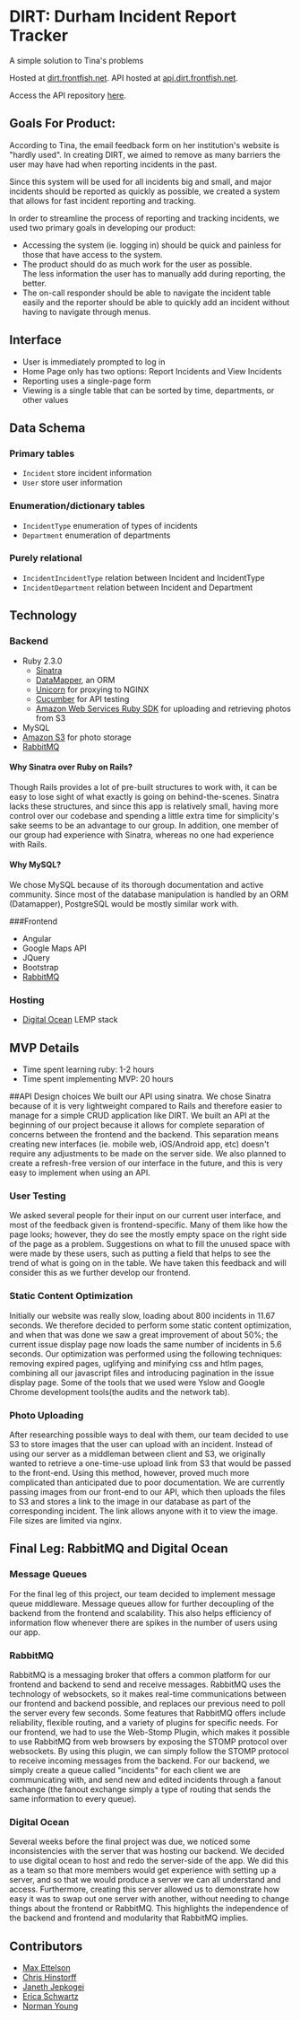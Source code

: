# DIRT: Durham Incident Report Tracker
A simple solution to Tina's problems

Hosted at [dirt.frontfish.net](http://dirt.frontfish.net).
API hosted at [api.dirt.frontfish.net](http://api.dirt.frontfish.net).

Access the API repository [here](https://github.com/chinstorff/dirt-api).
## Goals For Product:

According to Tina, the email feedback form on her institution's website 
is "hardly used".  In creating DIRT,  we aimed to remove as many barriers
the user may have had when reporting incidents in the past.

Since this system will be used for all incidents big and
small, and major incidents should be reported as quickly as possible, 
we created a system that allows for fast incident reporting
and tracking.

In order to streamline the process of reporting and tracking incidents, we used
two primary goals in developing our product:

 - Accessing the system (ie. logging in) should be quick and painless 
 for those that have access to the system.
 - The product should do as much work for the user as possible.  
 The less information the user has to manually add during reporting, the better.
 - The on-call responder should be able to navigate the incident table easily 
  and the reporter should be able to quickly add an incident without 
  having to navigate through menus.

## Interface
- User is immediately prompted to log in
- Home Page only has two options: Report Incidents and View Incidents
- Reporting uses a single-page form
- Viewing is a single table that can be sorted by time, departments, or other
  values

## Data Schema
### Primary tables
- `Incident` store incident information
- `User` store user information

### Enumeration/dictionary tables
- `IncidentType` enumeration of types of incidents
- `Department` enumeration of departments

### Purely relational
- `IncidentIncidentType` relation between Incident and IncidentType
- `IncidentDepartment` relation between Incident and Department

## Technology
### Backend
- Ruby 2.3.0
  - [Sinatra](http://www.sinatrarb.com/)
  - [DataMapper](http://datamapper.org/), an ORM
  - [Unicorn](http://rubygems.org/gems/unicorn/versions/5.0.1) for proxying to NGINX
  - [Cucumber](https://cucumber.io) for API testing
  - [Amazon Web Services Ruby SDK](https://aws.amazon.com/sdk-for-ruby/) for uploading and retrieving photos from S3
- MySQL
- [Amazon S3](https://aws.amazon.com/s3/) for photo storage
- [RabbitMQ](https://www.rabbitmq.com/)

#### Why Sinatra over Ruby on Rails?
  Though Rails provides a lot of pre-built structures to work with,
  it can be easy to lose sight of what exactly is going on behind-the-scenes.
  Sinatra lacks these structures, and since this app is relatively small, having
  more control over our codebase and spending a little extra time for simplicity's sake
  seems to be an advantage to our group. In addition, one member of our group had 
  experience with Sinatra, whereas no one had experience with Rails.

#### Why MySQL?
  We chose MySQL because of its thorough documentation and active community. Since
  most of the database manipulation is handled by an ORM (Datamapper), PostgreSQL would
  be mostly similar work with.

###Frontend
- Angular
- Google Maps API
- JQuery
- Bootstrap
- [RabbitMQ](https://www.rabbitmq.com/)

### Hosting
- [Digital Ocean](http://digitalocean.com) LEMP stack

## MVP Details
- Time spent learning ruby: 1-2 hours
- Time spent implementing MVP: 20 hours

##API Design choices
We built our API using sinatra.  We chose Sinatra because of it is very
lightweight compared to Rails and therefore easier to manage for a simple
CRUD application like DIRT.  We built an API at the beginning of our
project because it allows for complete separation of concerns between
the frontend and the backend.  This separation means creating new interfaces
(ie. mobile web, iOS/Android app, etc) doesn't require any adjustments to be
made on the server side.  We also planned to create a refresh-free version of
our interface in the future, and this is very easy to implement
when using an API. 

### User Testing
We asked several people for their input on our current user interface, and most of the feedback given is frontend-specific. Many of them like how the page looks; however, they do see the mostly empty space on the right side of the page as a problem. Suggestions on what to fill the unused space with were made by these users, such as putting a field that helps to see the trend of what is going on in the table. We have taken this feedback and will consider this as we further develop our frontend.

### Static Content Optimization
Initially our website was really slow, loading about 800 incidents in 11.67 seconds. We therefore decided to perform some static content optimization, and when that was done we saw a great improvement of about 50%; the current issue display page now loads the same number of incidents in 5.6 seconds. Our optimization was performed using the following techniques: removing expired pages, uglifying and minifying css and htlm pages, combining all our javascript files and introducing pagination in the issue display page. Some of the tools that we used were Yslow and Google Chrome development tools(the audits and the network tab).

### Photo Uploading
After researching possible ways to deal with them, our team decided to use S3 to store images that the user can upload with an incident.  Instead of using our server as a middleman between client and S3, we originally wanted to retrieve a one-time-use upload link from S3 that would be passed to the front-end.  Using this method, however, proved much more complicated than anticipated due to poor documentation.  We are currently passing images from our front-end to our API, which then uploads the files to S3 and stores a link to the image in our database as part of the corresponding incident.  The link allows anyone with it to view the image.  File sizes are limited via nginx.

## Final Leg: RabbitMQ and Digital Ocean

### Message Queues
For the final leg of this project, our team decided to implement message queue middleware. Message queues allow for further decoupling of the backend from the frontend and scalability. This also helps efficiency of information flow whenever there are spikes in the number of users using our app. 

### RabbitMQ
RabbitMQ is a messaging broker that offers a common platform for our frontend and backend to send and receive messages. RabbitMQ uses the technology of websockets, so it makes real-time communications between our frontend and backend possible, and replaces our previous need to poll the server every few seconds. Some features that RabbitMQ offers include reliability, flexible routing, and a variety of plugins for specific needs. For our frontend, we had to use the Web-Stomp Plugin, which makes it possible to use RabbitMQ from web browsers by exposing the STOMP protocol over websockets. By using this plugin, we can simply follow the STOMP protocol to receive incoming messages from the backend. For our backend, we simply create a queue called "incidents" for each client we are communicating with, and send new and edited incidents through a fanout exchange (the fanout exchange simply a type of routing that sends the same information to every queue).

### Digital Ocean
Several weeks before the final project was due, we noticed some inconsistencies with the server that was hosting our backend. We decided to use digital ocean to host and redo the server-side of the app. We did this as a team so that more members would get experience with setting up a server, and so that we would produce a server we can all understand and access. Furthermore, creating this server allowed us to demonstrate how easy it was to swap out one server with another, without needing to change things about the frontend or RabbitMQ. This highlights the independence of the backend and frontend and modularity that RabbitMQ implies.


## Contributors
- [Max Ettelson](http://github.com/mdettelson)
- [Chris Hinstorff](http://github.com/chinstorff)
- [Janeth Jepkogei](http://github.com/janethjepkogei)
- [Erica Schwartz](http://github.com/ericaschwa)
- [Norman Young](http://github.com/nyoung01)

